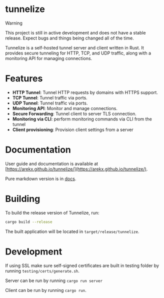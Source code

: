 # tunnelize

> [!WARNING]  
> This project is still in active development and does not have a stable release. Expect bugs and things being changed all of the time.

Tunnelize is a self-hosted tunnel server and client written in Rust. It provides secure tunneling for HTTP, TCP, and UDP traffic, along with a monitoring API for managing connections.


# Features

- **HTTP Tunnel**: Tunnel HTTP requests by domains with HTTPS support.
- **TCP Tunnel**: Tunnel traffic via ports.
- **UDP Tunnel**: Tunnel traffic via ports.
- **Monitoring API**: Monitor and manage connections.
- **Secure Forwarding**: Tunnel client to server TLS connection.
- **Monitoring via CLI**: perform monitoring commands via CLI from the tunnel
- **Client provisioning**: Provision client settings from a server

# Documentation

User guide and documentation is available at [https://arekx.github.io/tunnelize/](https://arekx.github.io/tunnelize/).

Pure markdown version is in [docs](docs/src/SUMMARY.md).

# Building

To build the release version of Tunnelize, run:

```sh
cargo build --release
```

The built application will be located in `target/release/tunnelize`.

# Development

If using SSL make sure self-signed certificates are built in testing folder by running `testing/certs/generate.sh`.

Server can be run by running `cargo run server`

Client can be run by running `cargo run`.